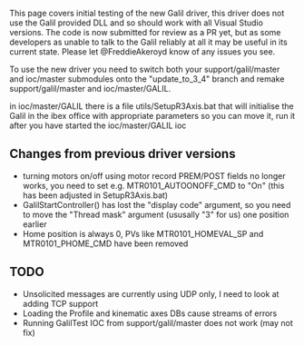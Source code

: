 This page covers initial testing of the new Galil driver, this driver does not use the Galil provided DLL and so should work with all Visual Studio versions. The code is now submitted for review as a PR yet, but as some developers as unable to talk to the Galil reliably at all it may be useful in its current state. Please let @FreddieAkeroyd know of any issues you see.

To use the new driver you need to switch both your support/galil/master and ioc/master submodules onto the "update_to_3_4" branch and remake support/galil/master and ioc/master/GALIL.

in ioc/master/GALIL there is a file  utils/SetupR3Axis.bat  that will initialise the Galil in the ibex office with appropriate parameters so you can move it, run it after you have started the ioc/master/GALIL ioc
 
## Changes from previous driver versions

* turning motors on/off using motor record PREM/POST fields no longer works, you need to set e.g. MTR0101_AUTOONOFF_CMD to "On" (this has been adjusted in SetupR3Axis.bat)
* GalilStartController() has lost the "display code" argument, so you need to move the "Thread mask" argument (ususally "3" for us) one position earlier
* Home position is always 0, PVs like MTR0101_HOMEVAL_SP and MTR0101_PHOME_CMD have been removed 

## TODO

* Unsolicited messages are currently using UDP only, I need to look at adding TCP support
* Loading the Profile and kinematic axes DBs cause streams of errors 
* Running GalilTest IOC from support/galil/master does not work (may not fix)
  